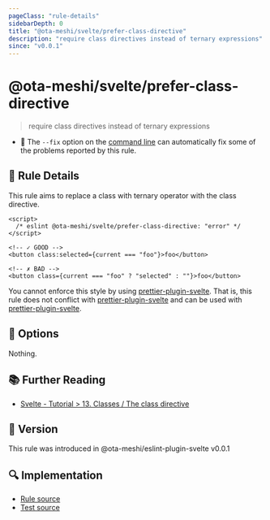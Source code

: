 ```yaml
---
pageClass: "rule-details"
sidebarDepth: 0
title: "@ota-meshi/svelte/prefer-class-directive"
description: "require class directives instead of ternary expressions"
since: "v0.0.1"
---
```


# @ota-meshi/svelte/prefer-class-directive

> require class directives instead of ternary expressions

- :wrench: The `--fix` option on the [command line](https://eslint.org/docs/user-guide/command-line-interface#fixing-problems) can automatically fix some of the problems reported by this rule.

## :book: Rule Details

This rule aims to replace a class with ternary operator with the class directive.

<ESLintCodeBlock fix>

<!--eslint-skip-->

```svelte
<script>
  /* eslint @ota-meshi/svelte/prefer-class-directive: "error" */
</script>

<!-- ✓ GOOD -->
<button class:selected={current === "foo"}>foo</button>

<!-- ✗ BAD -->
<button class={current === "foo" ? "selected" : ""}>foo</button>
```

</ESLintCodeBlock>

You cannot enforce this style by using [prettier-plugin-svelte]. That is, this rule does not conflict with [prettier-plugin-svelte] and can be used with [prettier-plugin-svelte].

[prettier-plugin-svelte]: https://github.com/sveltejs/prettier-plugin-svelte

## :wrench: Options

Nothing.

## :books: Further Reading

- [Svelte - Tutorial > 13. Classes / The class directive](https://svelte.dev/tutorial/classes)

## :rocket: Version

This rule was introduced in @ota-meshi/eslint-plugin-svelte v0.0.1

## :mag: Implementation

- [Rule source](https://github.com/ota-meshi/eslint-plugin-svelte/blob/main/src/rules/prefer-class-directive.ts)
- [Test source](https://github.com/ota-meshi/eslint-plugin-svelte/blob/main/tests/src/rules/prefer-class-directive.ts)
